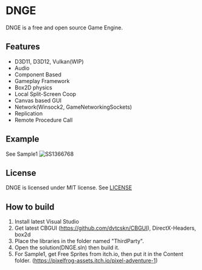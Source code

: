 # DNGE
DNGE is a free and open source Game Engine.

## Features
* D3D11, D3D12, Vulkan(WIP)
* Audio
* Component Based
* Gameplay Framework
* Box2D physics
* Local Split-Screen Coop
* Canvas based GUI
* Network(Winsock2, GameNetworkingSockets)
* Replication
* Remote Procedure Call

## Example
See Sample1
![SS1366768](https://github.com/dvtcskn/DNGE/assets/117200113/0693d9a6-4609-451a-9749-f1bd29ee8d66)


## License
DNGE is licensed under MIT license. See [LICENSE](LICENSE)

## How to build
1. Install latest Visual Studio
2. Get latest CBGUI (https://github.com/dvtcskn/CBGUI), DirectX-Headers, box2d
3. Place the libraries in the folder named "ThirdParty".
4. Open the solution(DNGE.sln) then build it.
5. For Sample1, get Free Sprites from itch.io, then put it in the Content folder. (https://pixelfrog-assets.itch.io/pixel-adventure-1)
